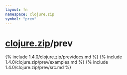 ```yaml
---
layout: fn
namespace: clojure.zip
symbol: "prev"
---
```


# [clojure.zip](../)/prev

{% include 1.4.0/clojure.zip/prev/docs.md %}
{% include 1.4.0/clojure.zip/prev/examples.md %}
{% include 1.4.0/clojure.zip/prev/src.md %}

